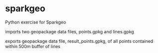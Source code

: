 # sparkgeo
Python exercise for Sparkgeo

imports two geopackage data files, points.gpkg and lines.gpkg

exports geopackage data file, result_points.gpkg, of all points contained within 500m buffer of lines 
